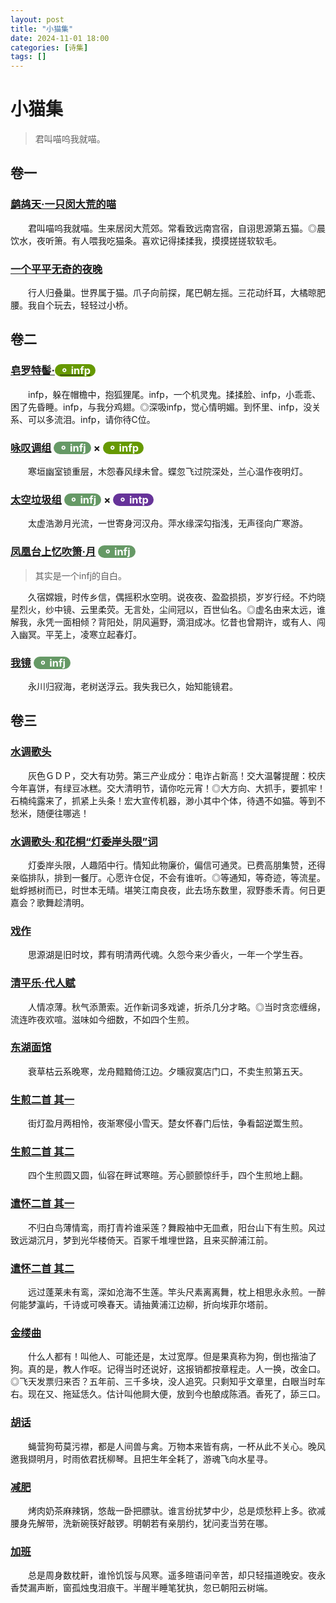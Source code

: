 ```yaml
---
layout: post
title: "小猫集"
date: 2024-11-01 18:00
categories: [诗集]
tags: []  
---
```


# 小猫集

> 君叫喵呜我就喵。

## 卷一

### [鹧鸪天·一只闵大荒的喵](http://139.224.229.170/poem/02187)

　　君叫喵呜我就喵。生来居闵大荒郊。常看致远南宫宿，自诩思源第五猫。◎晨饮水，夜听箫。有人喂我吃猫条。喜欢记得揉揉我，摸摸搓搓软软毛。

### [一个平平无奇的夜晚](http://139.224.229.170/poem/01356)

　　行人归叠巢。世界属于猫。爪子向前探，尾巴朝左摇。三花动纤耳，大橘晾肥腰。我自个玩去，轻轻过小桥。

## 卷二

### [皂罗特髻·<span style="background: #669900; color: white; padding: 0 0.5em; border-radius: 1em">⚬ infp</span>](http://139.224.229.170/poem/02225)

　　infp，躲在帽檐中，抱狐狸尾。infp，一个机灵鬼。揉揉脸、infp，小乖乖、困了先昏睡。infp，与我分鸡翅。◎深吸infp，觉心情明媚。到怀里、infp，没关系、可以多流泪。infp，请你待C位。

### [咏叹调组](http://139.224.229.170/poem/01330) <span style="background: #669966; color: white; padding: 0 0.5em; border-radius: 1em">⚬ infj</span> × <span style="background: #669900; color: white; padding: 0 0.5em; border-radius: 1em">⚬ infp</span>

　　寒垣幽室锁重层，木怨春风绿未曾。蝶忽飞过院深处，兰心温作夜明灯。

### [太空垃圾组](http://139.224.229.170/poem/01395) <span style="background: #669966; color: white; padding: 0 0.5em; border-radius: 1em">⚬ infj</span> × <span style="background: #663399; color: white; padding: 0 0.5em; border-radius: 1em">⚬ intp</span>

　　太虚浩渺月光流，一世寄身河汉舟。萍水缘深勾指浅，无声径向广寒游。

### [凤凰台上忆吹箫·月](http://139.224.229.170/poem/02221) <span style="background: #669966; color: white; padding: 0 0.5em; border-radius: 1em">⚬ infj</span>

> 其实是一个infj的自白。

　　久宿嫦娥，时传乡信，偶摇积水空明。说夜夜、盈盈损损，岁岁行经。不灼晓星烈火，纱中镜、云里柔荧。无言处，尘间冠以，百世仙名。◎虚名由来太远，谁解我，永凭一面相倾？背阳处，阴风遍野，滴泪成冰。忆昔也曾期许，或有人、闯入幽冥。平芜上，凌寒立起春灯。

### [我镜](http://139.224.229.170/poem/01285) <span style="background: #669966; color: white; padding: 0 0.5em; border-radius: 1em">⚬ infj</span>

　　永川归寂海，老树送浮云。我失我已久，始知能镜君。

## 卷三

### [水调歌头](http://139.224.229.170/poem/02205)

　　灰色ＧＤＰ，交大有功劳。第三产业成分：电诈占新高！交大温馨提醒：校庆今年喜饼，有绿豆冰糕。交大清明节，请你吃元宵！◎大方向、大抓手，要抓牢！石楠纯露来了，抓紧上头条！宏大宣传机器，渺小其中个体，待遇不如猫。等到不愁米，随便往哪逃！

### [水调歌头·和花桐“灯委岸头限”词](http://139.224.229.170/poem/02203)

　　灯委岸头限，人趣陌中行。情知此物廉价，偏信可通灵。已费高朋集赞，还得亲临排队，排到一餐厅。心愿许仓促，不会有谁听。◎等通知，等奇迹，等流星。蚍蜉撼树而已，时世本无晴。堪笑江南良夜，此去场东数里，寂野黍禾青。何日更嘉会？歌舞趁清明。

### [戏作](http://139.224.229.170/poem/01369)

　　思源湖是旧时坟，葬有明清两代魂。久怨今来少香火，一年一个学生吞。

### [清平乐·代人赋](http://139.224.229.170/poem/02181)

　　人情凉薄。秋气添萧索。近作新词多戏谑，折杀几分才略。◎当时贪恋缠绵，流连昨夜欢喧。滋味如今细数，不如四个生煎。

### [东湖面馆](http://139.224.229.170/poem/01304)

　　衰草枯云系晚寒，龙舟黯黯倚江边。夕曛寂寞店门口，不卖生煎第五天。

### [生煎二首 其一](http://139.224.229.170/poem/01297)

　　街灯盈月两相怜，夜渐寒侵小雪天。楚女怀春门后怯，争看韶逆鬻生煎。

### [生煎二首 其二](http://139.224.229.170/poem/01298)

　　四个生煎圆又圆，仙容在畔试寒暄。芳心颤颤惊纤手，四个生煎地上翻。

### [遣怀二首 其一](http://139.224.229.170/poem/01311)

　　不归白鸟薄情鸾，雨打青衿谁采莲？舞殿袖中无皿煮，阳台山下有生煎。风过致远湖沉月，梦到光华楼倚天。百冢千堆埋世路，且来买醉浦江前。

### [遣怀二首 其二](http://139.224.229.170/poem/01312)

　　远过蓬莱未有鸾，深如沧海不生莲。竿头尺素离离舞，枕上相思永永煎。一醉何能梦瀛屿，千诗或可唤春天。请抽黄浦江边柳，折向埃菲尔塔前。

### [金缕曲](http://139.224.229.170/poem/02214)

　　什么人都有！叫他人、可能还是，太过宽厚。但是果真称为狗，倒也揩油了狗。真的是，教人作呕。记得当时还说好，这报销都按章程走。人一换，改金口。◎飞天发票归来否？五年前、三千多块，没人追究。只剩知乎文章里，白眼当时车右。现在又、拖延恁久。估计叫他屙大便，放到今也酿成陈酒。香死了，舔三口。

### [胡话](http://139.224.229.170/poem/01275)

　　蝇营狗苟莫污襟，都是人间兽与禽。万物本来皆有病，一杯从此不关心。晚风邀我撷明月，时雨依君抚柳琴。且把生年全耗了，游魂飞向水星寻。

### [减肥](http://139.224.229.170/poem/01243)

　　烤肉奶茶麻辣锅，悠哉一卧把膘驮。谁言纷扰梦中少，总是烦愁秤上多。欲减腰身先解带，洗新碗筷好敲锣。明朝若有亲朋约，犹问麦当劳在哪。

### [加班](http://139.224.229.170/poem/01242)

　　总是周身数枕鼾，谁怜饥馁与风寒。遥多暄语问辛苦，却只轻描道晚安。夜永香焚漏声断，窗孤烛曳泪痕干。半醒半睡笔犹执，忽已朝阳云树端。
